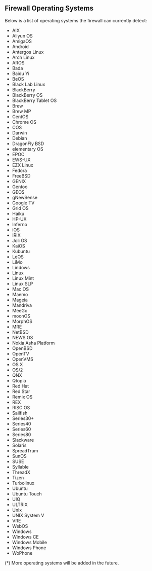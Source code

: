 ## Firewall Operating Systems

Below is a list of operating systems the firewall can currently detect:

- AIX
- Aliyun OS
- AmigaOS
- Android
- Antergos Linux
- Arch Linux
- AROS
- Bada
- Baidu Yi
- BeOS
- Black Lab Linux
- BlackBerry
- BlackBerry OS
- BlackBerry Tablet OS
- Brew
- Brew MP
- CentOS
- Chrome OS
- COS
- Darwin
- Debian
- DragonFly BSD
- elementary OS
- EPOC
- EWS-UX
- EZX Linux
- Fedora
- FreeBSD
- GENIX
- Gentoo
- GEOS
- gNewSense
- Google TV
- Grid OS
- Haiku
- HP-UX
- Inferno
- iOS
- IRIX
- Joli OS
- KaiOS
- Kubuntu
- LeOS
- LiMo
- Lindows
- Linux
- Linux Mint
- Linux SLP
- Mac OS
- Maemo
- Mageia
- Mandriva
- MeeGo
- moonOS
- MorphOS
- MRE
- NetBSD
- NEWS OS
- Nokia Asha Platform
- OpenBSD
- OpenTV
- OpenVMS
- OS X
- OS/2
- QNX
- Qtopia
- Red Hat
- Red Star
- Remix OS
- REX
- RISC OS
- Sailfish
- Series30+
- Series40
- Series60
- Series80
- Slackware
- Solaris
- SpreadTrum
- SunOS
- SUSE
- Syllable
- ThreadX
- Tizen
- Turbolinux
- Ubuntu
- Ubuntu Touch
- UIQ
- ULTRIX
- Unix
- UNIX System V
- VRE
- WebOS
- Windows
- Windows CE
- Windows Mobile
- Windows Phone
- WoPhone

(*) More operating systems will be added in the future.
